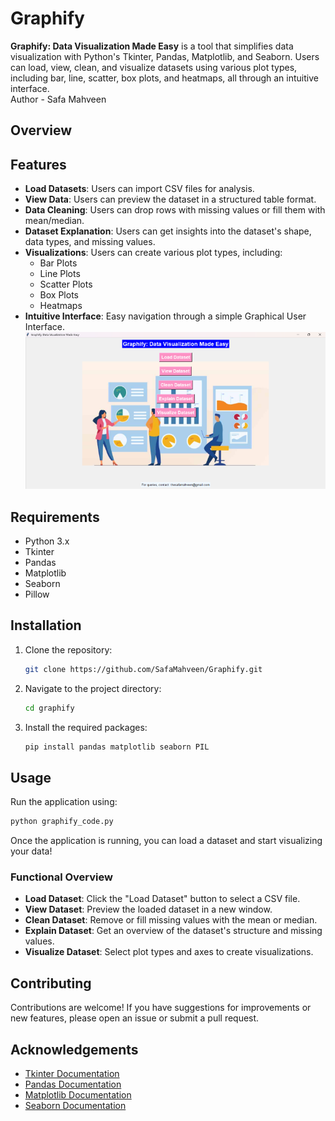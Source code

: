 # Graphify
**Graphify: Data Visualization Made Easy** is a tool that simplifies data visualization with Python's Tkinter, Pandas, Matplotlib, and Seaborn. Users can load, view, clean, and visualize datasets using various plot types, including bar, line, scatter, box plots, and heatmaps, all through an intuitive interface.
<br>
Author - Safa Mahveen

## Overview

## Features
- **Load Datasets**: Users can import CSV files for analysis.
- **View Data**: Users can preview the dataset in a structured table format.
- **Data Cleaning**: Users can drop rows with missing values or fill them with mean/median.
- **Dataset Explanation**: Users can get insights into the dataset's shape, data types, and missing values.
- **Visualizations**: Users can create various plot types, including:
  - Bar Plots
  - Line Plots
  - Scatter Plots
  - Box Plots
  - Heatmaps
- **Intuitive Interface**: Easy navigation through a simple Graphical User Interface.
![Graphify Interface](GUI.png)
## Requirements

- Python 3.x
- Tkinter
- Pandas
- Matplotlib
- Seaborn
- Pillow

## Installation

1. Clone the repository:
   ```bash
   git clone https://github.com/SafaMahveen/Graphify.git
   ```
2. Navigate to the project directory:
   ```bash
   cd graphify
   ```
3. Install the required packages:
   ```bash
   pip install pandas matplotlib seaborn PIL
   ```

## Usage

Run the application using:

```bash
python graphify_code.py
```

Once the application is running, you can load a dataset and start visualizing your data!

### Functional Overview

- **Load Dataset**: Click the "Load Dataset" button to select a CSV file.
- **View Dataset**: Preview the loaded dataset in a new window.
- **Clean Dataset**: Remove or fill missing values with the mean or median.
- **Explain Dataset**: Get an overview of the dataset's structure and missing values.
- **Visualize Dataset**: Select plot types and axes to create visualizations.

## Contributing

Contributions are welcome! If you have suggestions for improvements or new features, please open an issue or submit a pull request.


## Acknowledgements

- [Tkinter Documentation](https://docs.python.org/3/library/tkinter.html)
- [Pandas Documentation](https://pandas.pydata.org/docs/)
- [Matplotlib Documentation](https://matplotlib.org/stable/contents.html)
- [Seaborn Documentation](https://seaborn.pydata.org/)
```
